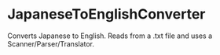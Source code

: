 # JapaneseToEnglishConverter
Converts Japanese to English. Reads from a .txt file and uses a Scanner/Parser/Translator.
